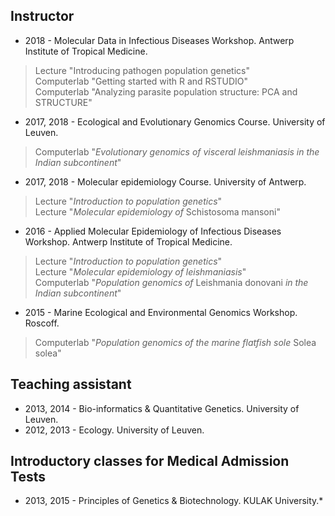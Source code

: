 ## Instructor
* 2018 - Molecular Data in Infectious Diseases Workshop. Antwerp Institute of Tropical Medicine.
> Lecture "Introducing pathogen population genetics"  <br />
> Computerlab "Getting started with R and RSTUDIO"  <br />
> Computerlab "Analyzing parasite population structure: PCA and STRUCTURE"  <br />
* 2017, 2018 - Ecological and Evolutionary Genomics Course. University of Leuven.
> Computerlab "*Evolutionary genomics of visceral leishmaniasis in the Indian subcontinent*"  <br />
* 2017, 2018 - Molecular epidemiology Course. University of Antwerp.
> Lecture "*Introduction to population genetics*"  <br />
> Lecture "*Molecular epidemiology of* Schistosoma mansoni"  <br />
* 2016 - Applied Molecular Epidemiology of Infectious Diseases Workshop. Antwerp Institute of Tropical Medicine.
> Lecture "*Introduction to population genetics*"  <br />
> Lecture "*Molecular epidemiology of leishmaniasis*"  <br />
> Computerlab "*Population genomics of* Leishmania donovani *in the Indian subcontinent*"  <br />
* 2015 - Marine Ecological and Environmental Genomics Workshop. Roscoff.
> Computerlab "*Population genomics of the marine flatfish sole* Solea solea"  <br />

## Teaching assistant
* 2013, 2014 - Bio-informatics & Quantitative Genetics. University of Leuven.
* 2012, 2013 - Ecology. University of Leuven.

## Introductory classes for Medical Admission Tests
* 2013, 2015 - Principles of Genetics & Biotechnology. KULAK University.*
